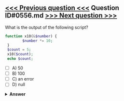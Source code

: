 [<<< Previous question <<<](0555.md)   Question ID#0556.md   [>>> Next question >>>](0557.md)
---

What is the output of the following script?

```php
function x10(&$number) {
        $number *= 10;
 }    
 $count = 5;
 x10($count);
 echo $count;
```

- [ ] A) 50
- [ ] B) 100
- [ ] C) an error
- [ ] D) null

<details><summary><b>Answer</b></summary>
<p>
  Answer: <strong>A</strong>
</p>
</details>
